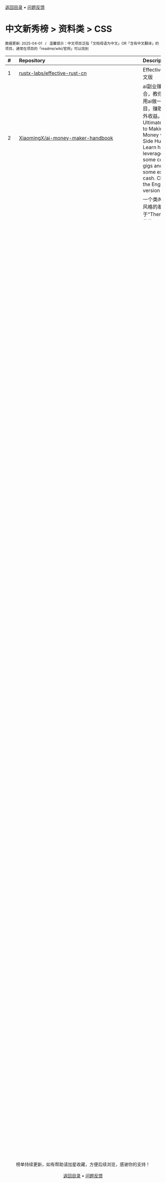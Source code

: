 <a href="https://gitee.com/GrowingGit/GitHub-Chinese-Top-Charts#github中文排行榜">返回目录</a> • <a href="/content/docs/feedback.md">问题反馈</a>

# 中文新秀榜 > 资料类 > CSS
<sub>数据更新: 2025-04-01&nbsp;&nbsp;&nbsp;/&nbsp;&nbsp;&nbsp;温馨提示：中文项目泛指「文档母语为中文」OR「含有中文翻译」的项目，通常在项目的「readme/wiki/官网」可以找到</sub>

|#|Repository|Description|Stars|Updated|Created|
|:-|:-|:-|:-|:-|:-|
|1|[rustx-labs/effective-rust-cn](https://github.com/rustx-labs/effective-rust-cn)|Effective Rust 中文版|542|2025-03-22|2024-04-18|
|2|[XiaomingX/ai-money-maker-handbook](https://github.com/XiaomingX/ai-money-maker-handbook)|ai副业赚钱大集合，教你如何利用ai做一些副业项目，赚取更多额外收益。The Ultimate Guide to Making Money with AI Side Hustles: Learn how to leverage AI for some cool side gigs and rake in some extra cash. Check out the English version  ...|345|2024-12-13|2024-11-12|
|3|[AidenYang1/iMessageApp_WeChat_For_Themebox](https://github.com/AidenYang1/iMessageApp_WeChat_For_Themebox)|一个类iMessage风格的基于“Themebox”插件的WeChat主题（持续维护更新、优化，欢迎Star👏）想要自己制作适配一份主题？来看看下方项目web中的《主题适配经验指南》。|254|2025-03-22|2024-12-26|
|4|[anyofai/anyofai.github.io](https://github.com/anyofai/anyofai.github.io)|最新ChatGPT Plus开通攻略：如何使用国内支付宝充值购买ChatGPT Plus帐号和ChatGPT Pro帐号？本文将会手把手地教大家如何在中国大陆使用支付宝充值ChatGPT Plus会员，而且本教程亲测真实有效，我们已经稳定使用ChatGPT Plus一年多，没有遇到任何问题。此外，ChatGPT Plus开通的整个流程也仅需十分钟！|214|2025-03-25|2024-09-10|
|5|[machaojin1917939763/Dify-WebUI](https://github.com/machaojin1917939763/Dify-WebUI)|一个基于 Dify API 的现代化桌面智能对话应用，提供企业级AI对话能力，支持主题定制、知识库管理和多场景应用。|81|2025-03-06|2024-12-24|
|6|[npmstudy/Your-First-Node.js-with-TypeScript-Course](https://github.com/npmstudy/Your-First-Node.js-with-TypeScript-Course)|你的第一门用TS写Node.js入门课|56|2025-02-27|2025-02-26|
|7|[yxw007/vscode-translate-next](https://github.com/yxw007/vscode-translate-next)|🎉一款简单易用支持多种翻译引擎的vscode插件，A translate vscode extension that supports multiple translation engines|32|2025-03-21|2024-09-10|
|8|[open-spaced-repetition/anki-manual-zh-CN](https://github.com/open-spaced-repetition/anki-manual-zh-CN)|Anki 用户手册（中文翻译）|27|2025-02-11|2024-08-16|
|9|[Funsiooo/Ai-Talk](https://github.com/Funsiooo/Ai-Talk)|一款集合了多种大语言模型应用的开源桌面客户端，基于 Electron 构建。当前支持以下大模型：OpenAI ChatGPT、Google Gemini、Quora Poe、Anthropic Claude、深度求索 DeepSeek、月之暗面 Kimi、字节 豆包、阿里 通义千问、腾讯 元宝、百度 文心一言。|20|2025-02-02|2025-01-04|
|10|[epoch-lab/cuit-guide](https://github.com/epoch-lab/cuit-guide)|CUIT 指南|19|2025-03-07|2024-07-15|
|11|[w-flac/theme-Mego](https://github.com/w-flac/theme-Mego)|一款基于 Halo 的简约时尚的原创卡片式博客主题，炫酷的个人展示图，拥有 Banner 展示位、通知、侧边小卡片。|13|2025-01-23|2024-06-04|
|12|[Akttoer/Ward_CN](https://github.com/Akttoer/Ward_CN)|Ward性能监控的中文版本|12|2024-10-22|2024-09-27|
|13|[CTFPyReBook/CTFPyReBook](https://github.com/CTFPyReBook/CTFPyReBook)|CTF python逆向入门教程|10|2025-01-05|2024-12-24|
|14|[gydchenxiao/website-to-her](https://github.com/gydchenxiao/website-to-her)|卡片小网站，学习了CSS里flex box，音乐播放器用了aplayer开源的js代码。|10|2024-12-17|2024-06-15|
|15|[YoubetDao/epf-protocol-cn](https://github.com/YoubetDao/epf-protocol-cn)|以太坊协议 WIKI 中文版|9|2025-02-06|2024-12-19|
|16|[MakiWinster/localBookMarks](https://github.com/MakiWinster/localBookMarks)|该项目借助pintree导出json文件，然后生成静态书签首页。This project exports a JSON file with the help of pintree and then generates a static bookmark homepage.|8|2025-01-19|2025-01-18|
|17|[StillMisty/nonebot_plugin_summary_group](https://github.com/StillMisty/nonebot_plugin_summary_group)|基于 Nonebot2，使用 AI 分析群聊记录，生成讨论内容的总结。|8|2025-03-27|2025-01-02|
|18|[10Kpapers/llm101](https://github.com/10Kpapers/llm101)|LLM 101: 一起入门大语言模型 课程网站|8|2025-02-02|2024-11-14|
|19|[SJMC-Dev/SJMC-Landing-Page](https://github.com/SJMC-Dev/SJMC-Landing-Page)|SJMC 社团迎新 / 介绍页（首次使用于 2024 上海交通大学录取通知书）|7|2024-11-30|2024-04-22|
|20|[BJFU-Forestry-Wolves/BJFU-Vision-Group-from-Beginner-to-Master](https://github.com/BJFU-Forestry-Wolves/BJFU-Vision-Group-from-Beginner-to-Master)|北京林业大学RoboMaster机甲大师视觉组从入门到精通|6|2025-03-26|2024-08-10|
|21|[FreeBSD-Ask/gitbook-pdf-export](https://github.com/FreeBSD-Ask/gitbook-pdf-export)|Export gitbook to PDF  gitbook 通用 PDF 导出工具。|6|2025-03-27|2024-07-08|

<div align="center">
    <p><sub>↓ -- 感谢读者 -- ↓</sub></p>
    榜单持续更新，如有帮助请加星收藏，方便后续浏览，感谢你的支持！
</div>

<br/>

<div align="center"><a href="https://gitee.com/GrowingGit/GitHub-Chinese-Top-Charts#github中文排行榜">返回目录</a> • <a href="/content/docs/feedback.md">问题反馈</a></div>
